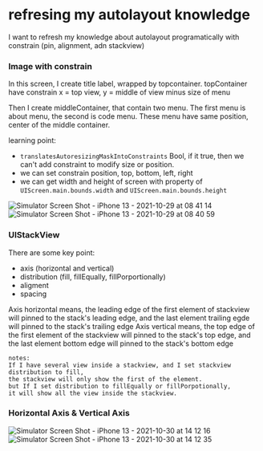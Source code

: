 # refresing my autolayout knowledge
I want to refresh my knowledge about autolayout programatically with constrain (pin, alignment, adn stackview)

### Image with constrain

In this screen, I create title label, wrapped by topcontainer.
topContainer have constrain x = top view, y = middle of view minus size of menu

Then I create middleContainer, that contain two menu. The first menu is about menu, the second is code menu.
These menu have same position, center of the middle container.

learning point:
- `translatesAutoresizingMaskIntoConstraints` Bool, if it true, then we can't add constraint to modify size or position.
- we can set constrain position, top, bottom, left, right
- we can get width and height of screen with property of `UIScreen.main.bounds.width` and `UIScreen.main.bounds.height`

![Simulator Screen Shot - iPhone 13 - 2021-10-29 at 08 41 14](https://user-images.githubusercontent.com/5819701/139359614-6f2c3cb4-be3e-4e5d-8c56-c3ae0a0c01a9.png) ![Simulator Screen Shot - iPhone 13 - 2021-10-29 at 08 40 59](https://user-images.githubusercontent.com/5819701/139359555-015121c1-f60c-44bf-8c87-2add7c72c519.png)


### UIStackView
There are some key point:
- axis (horizontal and vertical)
- distribution (fill, fillEqually, fillPorportionally)
- aligment
- spacing

Axis horizontal means, the leading edge of the first element of stackview will pinned to the stack's leading edge, and the last element trailing egde will pinned to the stack's trailing edge
Axis vertical means, the top edge of the first element of the stackview will pinned to the stack's top edge, and the last element bottom edge will pinned to the stack's bottom edge

```
notes:
If I have several view inside a stackview, and I set stackview distribution to fill, 
the stackview will only show the first of the element.
but If I set distribution to fillEqually or fillPorpotionally,
it will show all the view inside the stackview.
```

### Horizontal Axis & Vertical Axis

![Simulator Screen Shot - iPhone 13 - 2021-10-30 at 14 12 16](https://user-images.githubusercontent.com/5819701/139524250-77adbc96-9562-4611-8cbe-eaa0139c38e7.png)           ![Simulator Screen Shot - iPhone 13 - 2021-10-30 at 14 12 35](https://user-images.githubusercontent.com/5819701/139524280-54d76859-f27a-4bdb-b736-2336af25da8e.png)

